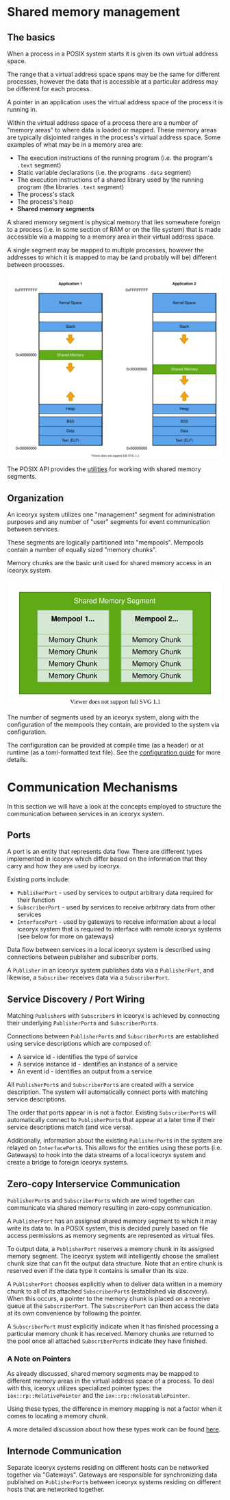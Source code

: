 <!-- @todo Move the content of this file to website/getting-started/overview.md or website/for-developers/* -->

# Shared memory management

## The basics

When a process in a POSIX system starts it is given its own virtual address space.

The range that a virtual address space spans may be the same for different processes, however the data that is
accessible at a particular address may be different for each process.

A pointer in an application uses the virtual address space of the process it is running in.

Within the virtual address space of a process there are a number of "memory areas" to where data is loaded or mapped.
These memory areas are typically disjointed ranges in the process's virtual address space.
Some examples of what may be in a memory area are:

* The execution instructions of the running program (i.e. the program's `.text` segment)
* Static variable declarations (i.e. the programs `.data` segment)
* The execution instructions of a shared library used by the running program (the libraries `.text` segment)
* The process's stack
* The process's heap
* **Shared memory segments**

A shared memory segment is physical memory that lies somewhere foreign to a process (i.e. in some section of RAM or on
the file system) that is made accessible via a mapping to a memory area in their virtual address space.

A single segment may be mapped to multiple processes, however the addresses to which it is mapped to may be
(and probably will be) different between processes.

![](website/images/shared-memory-mapping.svg)

The POSIX API provides the [utilities](http://man7.org/linux/man-pages/man7/shm_overview.7.html) for working with
shared memory segments.

## Organization

An iceoryx system utilizes one "management" segment for administration purposes and any number of "user" segments for
event communication between services.

These segments are logically partitioned into "mempools". Mempools contain a number of equally sized "memory chunks".

Memory chunks are the basic unit used for shared memory access in an iceoryx system.

![](website/images//memory-segment-visualization.svg)

The number of segments used by an iceoryx system, along with the configuration of the mempools they contain, are
provided to the system via configuration.

The configuration can be provided at compile time (as a header) or at runtime (as a toml-formatted text file).
See the [configuration guide](https://github.com/eclipse-iceoryx/iceoryx/blob/master/doc/website/advanced/configuration-guide.md#configuring-mempools-for-roudi) for more details.

# Communication Mechanisms

In this section we will have a look at the concepts employed to structure the communication between
services in an iceoryx system.

## Ports

A port is an entity that represents data flow. There are different types implemented in iceoryx which differ based on
the information that they carry and how they are used by iceoryx.

Existing ports include:
* `PublisherPort` - used by services to output arbitrary data required for their function
* `SubscriberPort` - used by services to receive arbitrary data from other services
* `InterfacePort` - used by gateways to receive information about a local iceoryx system  that is required to interface
with remote iceoryx systems (see below for more on gateways)

Data flow between services in a local iceoryx system is described  using connections between publisher and subscriber
ports.

A `Publisher` in an iceoryx system publishes data via a `PublisherPort`, and likewise, a `Subscriber` receives data
via a `SubscriberPort`.

## Service Discovery / Port Wiring

Matching `Publisher`s with `Subscriber`s in iceoryx is achieved by connecting their underlying `PublisherPort`s and
`SubscriberPort`s.

Connections between `PublisherPort`s and `SubscriberPort`s are established using service descriptions which are composed of:
* A service id - identifies the type of service
* A service instance id - identifies an instance of a service
* An event id - identifies an output from a service

All `PublisherPort`s and `SubscriberPort`s are created with a service description.
The system will automatically connect ports with matching service descriptions.

The order that ports appear in is not a factor.
Existing `SubscriberPort`s will automatically connect to `PublisherPort`s that appear at a later time if their service
descriptions match (and vice versa).

Additionally, information about the existing `PublisherPort`s in the system are relayed on `InterfacePort`s. This allows
for the entities using these ports (i.e. Gateways) to hook into the data streams of a local iceoryx system and create a
bridge to foreign iceoryx systems.

## Zero-copy Interservice Communication

`PublisherPort`s and `SubscriberPort`s which are wired together can communicate via shared memory resulting in zero-copy
communication.

A `PublisherPort` has an assigned shared memory segment to which it may write its data to. In a POSIX system,
this is decided purely based on file access permissions as memory segments are represented as virtual files.

To output data, a `PublisherPort` reserves a memory chunk in its assigned memory segment.
The iceoryx system will intelligently choose the smallest chunk size that can fit the output data structure.
Note that an entire chunk is reserved even if the data type it contains is smaller than its size.

A `PublisherPort` chooses explicitly when to deliver data written in a memory chunk to all of its attached `SubscriberPort`s
(established via discovery). When this occurs, a pointer to the memory chunk is placed on a receive queue at the
`SubscriberPort`.
The `SubscriberPort` can then access the data at its own convenience by following the pointer.

A `SubscriberPort` must explicitly indicate when it has finished processing a particular memory chunk it has received.
Memory chunks are returned to the pool once all attached `SubscriberPort`s indicate they have finished.

### A Note on Pointers

As already discussed, shared memory segments may be mapped to different memory areas in the virtual address space of a
process.
To deal with this, iceoryx utilizes specialized pointer types: the `iox::rp::RelativePointer` and
the `iox::rp::RelocatablePointer`.

Using these types, the difference in memory mapping is not a factor when it comes to locating a memory chunk.

A more detailed discussion about how these types work can be found
[here](design/relocatable_pointer.md).

## Internode Communication

Separate iceoryx systems residing on different hosts can be networked together via "Gateways". Gateways are responsible
for synchronizing data published on `PublisherPort`s between iceoryx systems residing on different hosts that are networked
together.
